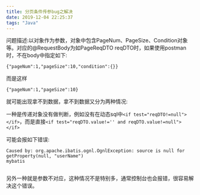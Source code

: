 ```yaml
---
title: 分页条件传参bug之解决
date: 2019-12-04 22:25:37
tags: "Java"
---
```


问题描述:以对象作为参数，对象中包含PageNum、PageSize、Condition对象等。对应的@RequestBody为如PageReqDTO<T> reqDTO时，如果使用postman时，不在body中指定如下:
```
{"pageNum":1,"pageSize":10,"condition":{}}

```
<!--more-->
而是这样
```
{"pageNum":1,"pageSize":10}

```

就可能出现拿不到数据，拿不到数据又分为两种情况:

一种是传递对象没有做判断，例如没有在动态sql中`<if test="reqDTO!=null"></if>`，而是直接`<if test="reqDTO.value!='' and reqDTO.value!=null"></if>`

可能会报如下错误:
```
Caused by: org.apache.ibatis.ognl.OgnlException: source is null for getProperty(null, "userName")
mybatis


```

另外一种就是参数不对应，这种情况不是特别多，通常控制台也会报错，很容易解决这个错误。
